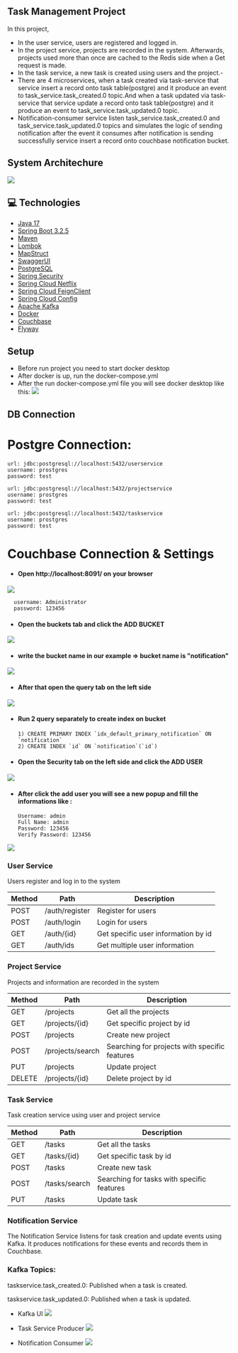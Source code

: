 ## Task Management Project
In this project,
- In the user service, users are registered and logged in.
- In the project service, projects are recorded in the system. Afterwards, projects used more than once are cached to the Redis side when a Get request is made.
- In the task service, a new task is created using users and the project.-
- There are 4 microservices, when a task created via task-service that service insert a record onto task table(postgre) and it produce an event to task_service.task_created.0 topic.And when a task updated via task-service that service update a record onto task table(postgre) and it produce an event to task_service.task_updated.0 topic.
- Notification-consumer service listen task_service.task_created.0 and task_service.task_updated.0 topics and simulates the logic of sending notification after the event it consumes after notification is sending successfully service insert a record onto couchbase notification bucket.
## System Architechure
![](images/systemarch.JPG)
## 💻 Technologies

- [Java 17](https://docs.oracle.com/en/java/javase/17/)
- [Spring Boot 3.2.5](https://docs.spring.io/spring-boot/docs/current/reference/html/getting-started.html)
- [Maven](https://maven.apache.org/guides/getting-started/)
- [Lombok](https://projectlombok.org/setup/)
- [MapStruct](https://mapstruct.org/)
- [SwaggerUI](https://swagger.io/tools/open-source/getting-started/)
- [PostgreSQL](https://www.postgresql.org/docs/)
- [Spring Security](https://spring.io/projects/spring-security)
- [Spring Cloud Netflix](https://cloud.spring.io/spring-cloud-netflix/reference/html/)
- [Spring Cloud FeignClient](https://docs.spring.io/spring-cloud-openfeign/docs/current/reference/html/)
- [Spring Cloud Config](https://docs.spring.io/spring-cloud-config/docs/current/reference/html/)
- [Apache Kafka](https://kafka.apache.org/intro)
- [Docker](https://www.docker.com/get-started/)
- [Couchbase](https://www.couchbase.com/)
- [Flyway](https://www.red-gate.com/products/flyway/community/)

## Setup
- Before run project you need to start docker desktop
- After docker is up, run the docker-compose.yml 
- After the run docker-compose.yml file you will see docker desktop like this: 
![](images/docker.JPG)

## DB Connection
# Postgre Connection:
    url: jdbc:postgresql://localhost:5432/userservice
    username: prostgres
    password: test

    url: jdbc:postgresql://localhost:5432/projectservice
    username: prostgres
    password: test

    url: jdbc:postgresql://localhost:5432/taskservice
    username: prostgres
    password: test


# Couchbase Connection & Settings
- #### Open http://localhost:8091/ on your browser

![](images/login.JPG)

      username: Administrator
      password: 123456

- #### Open the buckets tab and click the **ADD BUCKET**
![](images/add_bucket.png)

- #### write the bucket name in our example => bucket name is **"notification"**
![](images/add_bucket_to_cluster.png)

- #### After that open the query tab on the left side
![](images/QUERY.JPG)
- #### Run 2 query separately to create index on bucket

      1) CREATE PRIMARY INDEX `idx_default_primary_notification` ON `notification`
      2) CREATE INDEX `id` ON `notification`(`id`)
- #### Open the Security tab on the left side and click the **ADD USER** 
![](images/add_user.png)
- #### After click the add user you will see a new popup and fill the informations like :
      Username: admin
      Full Name: admin
      Password: 123456
      Verify Password: 123456
![](images/admin_user_settings.png)

### User Service
Users register and log in to the system

Method	| Path	| Description	
------------- | ------------------------- | ------------- |
POST	| /auth/register	| Register for users	| 
POST	| /auth/login	| Login for users	|
GET	| /auth/{id}	| Get specific user information by id	| 
GET	| /auth/ids	| Get multiple user information	| 

### Project Service
Projects and information are recorded in the system

Method	| Path	| Description 
------------- | ------------------------- | ------------- |
GET	| /projects	| Get all the projects	
GET	| /projects/{id} |Get specific project by id	  
POST	| /projects	| Create new project	
POST	| /projects/search	|Searching for projects with specific features
PUT	| /projects	| Update project	
DELETE	| /projects/{id}	| Delete project by id	

### Task Service
Task creation service using user and project service

Method	| Path	| Description	
------------- | ------------------------- | ------------- |
GET	| /tasks	| Get all the tasks
GET	| /tasks/{id}	| Get specific task by id	
POST	| /tasks	| Create new task
POST	| /tasks/search	| Searching for tasks with specific features
PUT	| /tasks	| Update task

### Notification Service
The Notification Service listens for task creation and update events using Kafka. It produces notifications for these events and records them in Couchbase.

### Kafka Topics:
taskservice.task_created.0: Published when a task is created.

taskservice.task_updated.0: Published when a task is updated.

- Kafka UI
![](images/kafkaui.JPG)

- Task Service Producer
![](images/producer.JPG)

- Notification Consumer
![](images/consumer.JPG)


